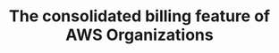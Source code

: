 ---
layout: answer
title: "The consolidated billing feature of AWS Organizations"
blurb: "<p>There are two important exam objectives that deal with AWS Organizations, Consolidated Billing and Reserved Instances:</p>
<ul>
<li>Describe Reserved-In"
quid: 66
---